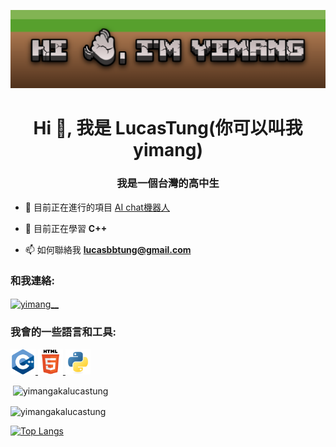 ![yimang](/Hi-I-m-yimang-2024-2-2.png)
<h1 ![Hi-I-m-yimang-2024-2-2](https://github.com/imyimang/imyimang/assets/93421743/55bcc30f-577c-42e6-916b-5c09e1d9ae5c)
align="center">Hi 👋, 我是 LucasTung(你可以叫我yimang)</h1>
<h3 align="center">我是一個台灣的高中生</h3>

- 🔭 目前正在進行的項目 [AI chat機器人](https://github.com/YimangakaLucasTung/discord-gemini-chat-bot)

- 🌱 目前正在學習 **C++**

- 📫 如何聯絡我 **lucasbbtung@gmail.com**

<h3 align="left">和我連絡:</h3>
<p align="left">
<a href="https://instagram.com/yimang__" target="blank"><img align="center" src="https://raw.githubusercontent.com/rahuldkjain/github-profile-readme-generator/master/src/images/icons/Social/instagram.svg" alt="yimang__" height="30" width="40" /></a>
</p>

<h3 align="left">我會的一些語言和工具:</h3>
<p align="left"> <a href="https://www.w3schools.com/cpp/" target="_blank" rel="noreferrer"> <img src="https://raw.githubusercontent.com/devicons/devicon/master/icons/cplusplus/cplusplus-original.svg" alt="cplusplus" width="40" height="40"/> </a> <a href="https://www.w3.org/html/" target="_blank" rel="noreferrer"> <img src="https://raw.githubusercontent.com/devicons/devicon/master/icons/html5/html5-original-wordmark.svg" alt="html5" width="40" height="40"/> </a> <a href="https://www.python.org" target="_blank" rel="noreferrer"> <img src="https://raw.githubusercontent.com/devicons/devicon/master/icons/python/python-original.svg" alt="python" width="40" height="40"/> </a> </p>

<p>&nbsp;<img align="center" src="https://github-readme-stats.vercel.app/api?username=yimangakalucastung&show_icons=true&locale=en" alt="yimangakalucastung" /></p>

<p><img align="center" src="https://github-readme-streak-stats.herokuapp.com/?user=yimangakalucastung&" alt="yimangakalucastung" /></p>

[![Top Langs](https://github-readme-stats.vercel.app/api/top-langs/?username=YimangakaLucasTung&layout=compact)](https://github.com/anuraghazra/github-readme-stats)
